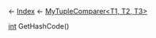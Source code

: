 ← [Index](Api-Index) ← [MyTupleComparer<T1, T2, T3>](VRage.MyTupleComparer`3)

[int](System.Int32) GetHashCode()